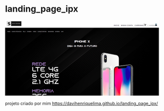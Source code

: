 # landing_page_ipx
 
<div><img src="https://github.com/davihenriquelima/landing_page_ipx/blob/main/imagens/page.png"></img></div>

projeto criado por mim
https://davihenriquelima.github.io/landing_page_ipx/
